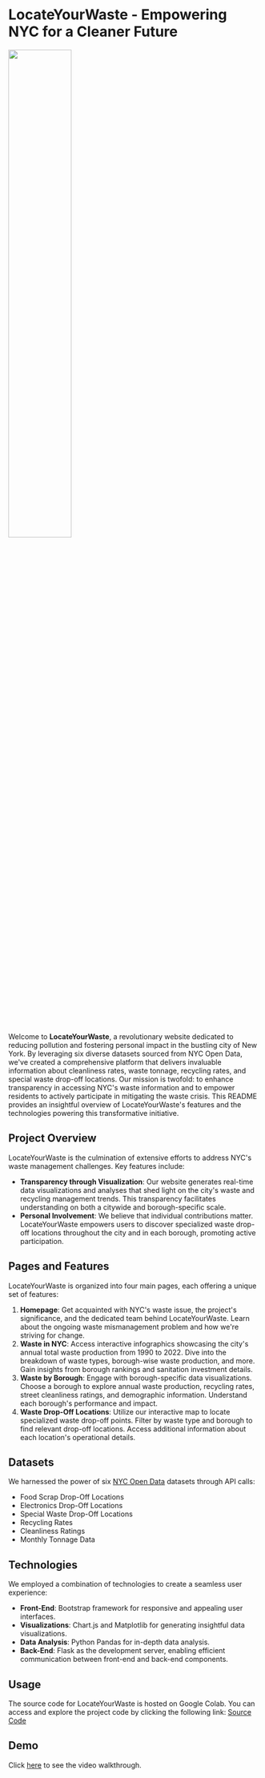 # LocateYourWaste - Empowering NYC for a Cleaner Future
<img src="https://github.com/himanshilalwani/ppds-locate-your-waste/assets/81231340/b0a78125-8611-4269-978b-cdefc25c4b8f" width="50%">

Welcome to **LocateYourWaste**, a revolutionary website dedicated to reducing pollution and fostering personal impact in the bustling city of New York. By leveraging six diverse datasets sourced from NYC Open Data, we've created a comprehensive platform that delivers invaluable information about cleanliness rates, waste tonnage, recycling rates, and special waste drop-off locations. Our mission is twofold: to enhance transparency in accessing NYC's waste information and to empower residents to actively participate in mitigating the waste crisis. This README provides an insightful overview of LocateYourWaste's features and the technologies powering this transformative initiative.

## Project Overview
LocateYourWaste is the culmination of extensive efforts to address NYC's waste management challenges. Key features include:
- **Transparency through Visualization**: Our website generates real-time data visualizations and analyses that shed light on the city's waste and recycling management trends. This transparency facilitates understanding on both a citywide and borough-specific scale.
- **Personal Involvement**: We believe that individual contributions matter. LocateYourWaste empowers users to discover specialized waste drop-off locations throughout the city and in each borough, promoting active participation.

## Pages and Features
LocateYourWaste is organized into four main pages, each offering a unique set of features:
1. **Homepage**: Get acquainted with NYC's waste issue, the project's significance, and the dedicated team behind LocateYourWaste. Learn about the ongoing waste mismanagement problem and how we're striving for change.
2. **Waste in NYC**: Access interactive infographics showcasing the city's annual total waste production from 1990 to 2022. Dive into the breakdown of waste types, borough-wise waste production, and more. Gain insights from borough rankings and sanitation investment details.
3. **Waste by Borough**: Engage with borough-specific data visualizations. Choose a borough to explore annual waste production, recycling rates, street cleanliness ratings, and demographic information. Understand each borough's performance and impact.
4. **Waste Drop-Off Locations**: Utilize our interactive map to locate specialized waste drop-off points. Filter by waste type and borough to find relevant drop-off locations. Access additional information about each location's operational details.

## Datasets
We harnessed the power of six <a href="https://opendata.cityofnewyork.us/">NYC Open Data</a> datasets through API calls:

- Food Scrap Drop-Off Locations
- Electronics Drop-Off Locations
- Special Waste Drop-Off Locations
- Recycling Rates
- Cleanliness Ratings
- Monthly Tonnage Data

## Technologies
We employed a combination of technologies to create a seamless user experience:
- **Front-End**: Bootstrap framework for responsive and appealing user interfaces.
- **Visualizations**: Chart.js and Matplotlib for generating insightful data visualizations.
- **Data Analysis**: Python Pandas for in-depth data analysis.
- **Back-End**: Flask as the development server, enabling efficient communication between front-end and back-end components.

## Usage
The source code for LocateYourWaste is hosted on Google Colab. You can access and explore the project code by clicking the following link:
[Source Code](https://github.com/himanshilalwani/ppds-locate-your-waste/blob/875d6445d33923151fad1f51a39c8a076440e6d4/source_code.ipynb)

## Demo
Click <a href="https://drive.google.com/drive/u/0/folders/1yHha-rW-o_WeWrPK9YUgz6XqO4qnRDtN">here</a> to see the video walkthrough.



